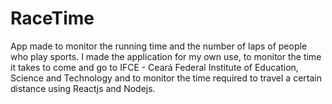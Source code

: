 # RaceTime
 App made to monitor the running time and the number of laps of people who play sports. I made the application for my own use, to monitor the time it takes to come and go to IFCE - Ceará Federal Institute of Education, Science and Technology and to monitor the time required to travel a certain distance using Reactjs and Nodejs.
